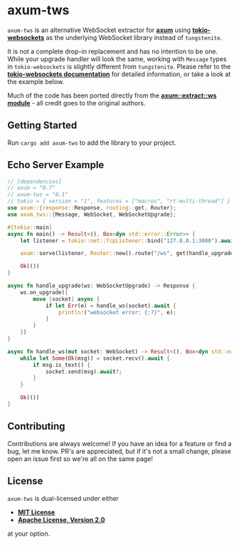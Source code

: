 # axum-tws

`axum-tws` is an alternative WebSocket extractor for
__[axum](https://github.com/tokio-rs/axum)__ using
__[tokio-websockets](https://github.com/Gelbpunkt/tokio-websockets/)__ as the
underlying WebSocket library instead of `tungstenite`.

It is not a complete drop-in replacement and has no intention to be one. While
your upgrade handler will look the same, working with `Message` types in
`tokio-websockets` is slightly different from `tungstenite`. Please refer to the
__[tokio-websockets
documentation](https://docs.rs/tokio-websockets/latest/tokio_websockets/)__ for
detailed information, or take a look at the example below.

Much of the code has been ported directly from the __[axum::extract::ws
module](https://docs.rs/axum/latest/axum/extract/ws/index.html)__ - all credit
goes to the original authors.

## Getting Started

Run `cargo add axum-tws` to add the library to your project.

## Echo Server Example

```rust
// [dependencies]
// axum = "0.7"
// axum-tws = "0.1"
// tokio = { version = "1", features = ["macros", "rt-multi-thread"] }
use axum::{response::Response, routing::get, Router};
use axum_tws::{Message, WebSocket, WebSocketUpgrade};

#[tokio::main]
async fn main() -> Result<(), Box<dyn std::error::Error>> {
    let listener = tokio::net::TcpListener::bind("127.0.0.1:3000").await?;

    axum::serve(listener, Router::new().route("/ws", get(handle_upgrade))).await?;

    Ok(())
}

async fn handle_upgrade(ws: WebSocketUpgrade) -> Response {
    ws.on_upgrade({
        move |socket| async {
            if let Err(e) = handle_ws(socket).await {
                println!("websocket error: {:?}", e);
            }
        }
    })
}

async fn handle_ws(mut socket: WebSocket) -> Result<(), Box<dyn std::error::Error>> {
    while let Some(Ok(msg)) = socket.recv().await {
        if msg.is_text() {
            socket.send(msg).await?;
        }
    }

    Ok(())
}
```

## Contributing

Contributions are always welcome! If you have an idea for a feature or find a
bug, let me know. PR's are appreciated, but if it's not a small change, please
open an issue first so we're all on the same page!

## License

`axum-tws` is dual-licensed under either

- **[MIT License](/LICENSE-MIT)**
- **[Apache License, Version 2.0](/LICENSE-APACHE)**

at your option.
